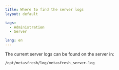 ```yaml
---
title: Where to find the server logs
layout: default

tags:
  - Administration
  - Server

lang: en
---
```


The current server logs can be found on the server in:
```
/opt/metasfresh/log/metasfresh_server.log
```
